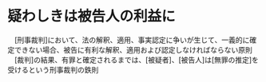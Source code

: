 # 疑わしきは被告人の利益に
　[刑事裁判]において、法の解釈、適用、事実認定に争いが生じて、一義的に確定できない場合、被告に有利な解釈、適用および認定しなければならない原則
　[裁判]の結果、有罪と確定されるまでは、[被疑者]、[被告人]は[無罪の推定]を受けるという刑事裁判の鉄則
